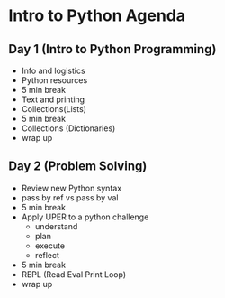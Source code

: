 # Intro to Python Agenda

## Day 1 (Intro to Python Programming)

- Info and logistics
- Python resources
- 5 min break
- Text and printing
- Collections(Lists)
- 5 min break
- Collections (Dictionaries)
- wrap up

## Day 2 (Problem Solving)

- Review new Python syntax
- pass by ref vs pass by val
- 5 min break
- Apply UPER to a python challenge
  - understand
  - plan
  - execute
  - reflect
- 5 min break
- REPL (Read Eval Print Loop)
- wrap up
